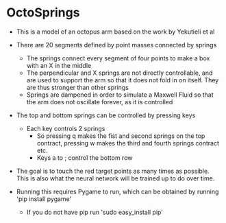 # OctoSprings

* This is a model of an octopus arm based on the work by Yekutieli et al 

* There are 20 segments defined by point masses connected by springs
	* The springs connect every segment of four points to make a box with an X in the middle
	* The perpendicular and X springs are not directly controllable, and are used to support the arm so that it does not fold in on itself. They are thus stronger than other springs
	* Springs are dampened in order to simulate a Maxwell Fluid so that the arm does not oscillate forever, as it is controlled

* The top and bottom springs can be controlled by pressing keys
	* Each key controls 2 springs
		* So pressing q makes the fist and second springs on the top contract, pressing w makes the third and fourth springs contract etc.
		* Keys a to ; control the bottom row

* The goal is to touch the red target points as many times as possible. This is also what the neural network will be trained up to do over time. 

* Running this requires Pygame to run, which can be obtained by running 'pip install pygame'
	* If you do not have pip run 'sudo easy_install pip'
		

